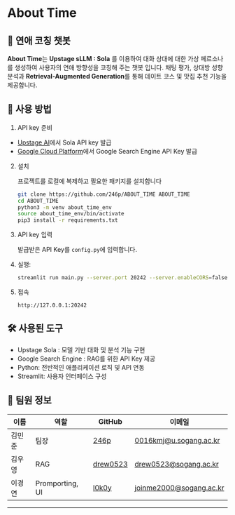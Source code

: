 # About Time

## 📌 연애 코칭 챗봇
**About Time**는 **Upstage sLLM : Sola** 를 이용하여 대화 상대에 대한 가상 페르소나를 생성하여 사용자의 연애 방향성을 코칭해 주는 챗봇 입니다. 채팅 평가, 상대방 성향 분석과 **Retrieval-Augmented Generation**를 통해 데이트 코스 및 맛집 추천 기능을 제공합니다.

## 🚀 사용 방법
1. API key 준비
- [Upstage AI](https://console.upstage.ai/)에서 Sola API key 발급
- [Google Cloud Platform](https://console.cloud.google.com/)에서 Google Search Engine API Key 발급
2. 설치

    프로젝트를 로컬에 복제하고 필요한 패키지를 설치합니다
    ```bash
    git clone https://github.com/246p/ABOUT_TIME ABOUT_TIME
    cd ABOUT_TIME
    python3 -m venv about_time_env
    source about_time_env/bin/activate
    pip3 install -r requirements.txt
    ```
3. API key 입력

    발급받은 API Key를 `config.py`에 입력합니다.

4. 실행:
    ``` bash
    streamlit run main.py --server.port 20242 --server.enableCORS=false --browser.gatherUsageStats=false
    ```
5. 접속

   `http://127.0.0.1:20242`

## 🛠️ 사용된 도구
- Upstage Sola : 모델 기반 대화 및 분석 기능 구현
- Google Search Engine : RAG를 위한 API Key 제공
- Python: 전반적인 애플리케이션 로직 및 API 연동
- Streamlit: 사용자 인터페이스 구성

## 👥 팀원 정보
| 이름     | 역할 | GitHub |  이메일 |
| -------- | ----------------- | ----------------------------------- | ------ |
| 김민준 | 팀장 | [246p](https://github.com/246p) | 0016kmj@u.sogang.ac.kr|
| 김우영 | RAG | [drew0523](https://github.com/drew0523) |  drew0523@sogang.ac.kr |
| 이경연 | Promporting, UI | [l0k0y](https://github.com/l0k0y) | joinme2000@sogang.ac.kr|

---